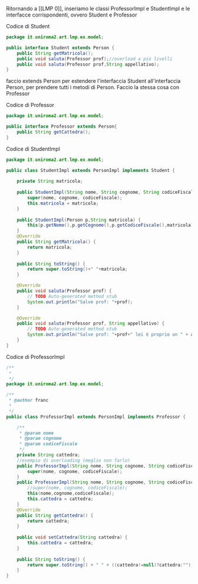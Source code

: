 Ritornando a [[LMP 0]], inseriamo le classi ProfessorImpl e StudentImpl e le interfacce corrispondenti, ovvero Student e Professor

Codice di Student
```java
package it.uniroma2.art.lmp.ex.model;

public interface Student extends Person {
	public String getMatricola();
	public void saluta(Professor prof);//overload a più livelli
	public void saluta(Professor prof,String appellativo);
}

```
faccio extends Person per estendere l'interfaccia Student all'interfaccia Person, per prendere tutti i metodi di Person. 
Faccio la stessa cosa con Professor

Codice di Professor
```java
package it.uniroma2.art.lmp.ex.model;

public interface Professor extends Person{
	public String getCattedra();
}

```

Codice di StudentImpl
```java
package it.uniroma2.art.lmp.ex.model;

public class StudentImpl extends PersonImpl implements Student {
	
	private String matricola;
	
	public StudentImpl(String nome, String cognome, String codiceFiscale,String matricola) {
		super(nome, cognome, codiceFiscale);
		this.matricola = matricola;
	}
	
	public StudentImpl(Person p,String matricola) {
		this(p.getNome(),p.getCognome(),p.getCodiceFiscale(),matricola);
	}
	@Override
	public String getMatricola() {
		return matricola;
	}
	
	public String toString() {
		return super.toString()+" "+matricola;
	}

	@Override
	public void saluta(Professor prof) {
		// TODO Auto-generated method stub
		System.out.println("Salve prof: "+prof);
	}

	@Override
	public void saluta(Professor prof, String appellativo) {
		// TODO Auto-generated method stub
		System.out.println("Salve prof: "+prof+" lei è proprio un " + appellativo);
	}
}
```

Codice di ProfessorImpl

```java
/**
 * 
 */
package it.uniroma2.art.lmp.ex.model;

/**
 * @author franc
 *
 */
public class ProfessorImpl extends PersonImpl implements Professor {

	/**
	 * @param nome
	 * @param cognome
	 * @param codiceFiscale
	 */
	private String cattedra;
	//esempio di overloading (meglio non farlo)
	public ProfessorImpl(String nome, String cognome, String codiceFiscale) {
		super(nome, cognome, codiceFiscale);
	}
	public ProfessorImpl(String nome, String cognome, String codiceFiscale,String cattedra) {
		//super(nome, cognome, codiceFiscale);
		this(nome,cognome,codiceFiscale);
		this.cattedra = cattedra;
	}
	@Override
	public String getCattedra() {
		return cattedra;
	}
	
	public void setCattedra(String cattedra) {
		this.cattedra = cattedra;
	}
	
	public String toString() {
		return super.toString() + " " + ((cattedra!=null)?cattedra:"");//espressione compatta per if-then-else
	}
}
```
